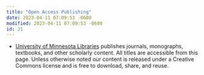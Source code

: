 ```yaml
---
title: "Open Access Publishing"
date: 2023-04-11 07:09:53 -0600
modified: 2023-04-11 07:09:53 -0600
id: 21
---
```



- [University of Minnesota Libraries](https://publishing.lib.umn.edu/#Textbooks) publishes journals, monographs, textbooks, and other scholarly content. All titles are accessible from this page. Unless otherwise noted our content is released under a Creative Commons license and is free to download, share, and reuse.


